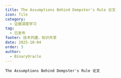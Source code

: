 ```yaml
---
title: The Assumptions Behind Dempster's Rule 论文
icon: file
category:
  - 证据深度学习
tag:
  - 已发布
footer: 技术共建，知识共享
date: 2025-10-04
order: 3
author:
  - BinaryOracle
---
```


`The Assumptions Behind Dempster's Rule 论文` 

<!-- more -->



